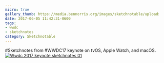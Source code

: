 ```yaml
---
micro: true
gallery_thumb: https://media.bennorris.org/images/sketchnotable/uploads/2018/e58097dc80.jpg
date: 2017-06-05 11:42:31-0600
tags:
- wwdc
- sketchnotes
category: Sketchnotable
---
```


#Sketchnotes from #WWDC17 keynote on tvOS, Apple Watch, and macOS. [![Wwdc 2017 keynote sketchnotes 01](https://media.bennorris.org/images/sketchnotable/uploads/2018/e58097dc80.jpg)](https://media.bennorris.org/images/sketchnotable/uploads/2018/e58097dc80.jpg)